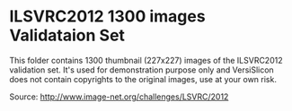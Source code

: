 # ILSVRC2012 1300 images Validataion Set

This folder contains 1300 thumbnail (227x227) images of the ILSVRC2012 validation set.
It's used for demonstration purpose only and VersiSlicon does not contain copyrights
to the original images, use at your own risk.

Source: http://www.image-net.org/challenges/LSVRC/2012
